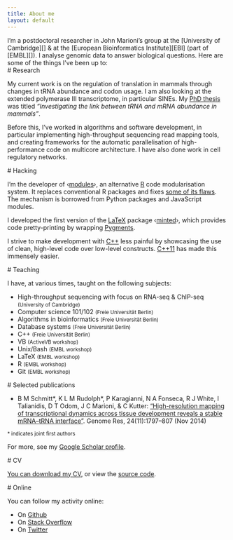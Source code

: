 ```yaml
---
title: About me
layout: default
---
```


<section>
I’m a postdoctoral researcher in John Marioni’s group at the [University of
Cambridge][] & at the [European Bioinformatics Institute][EBI] (part of
<abbr>[EMBL][]</abbr>). I analyse genomic data to answer biological questions.
Here are some of the things I’ve been up to:
</section>

<section>
# Research

My current work is on the regulation of translation in mammals through changes
in <abbr>tRNA</abbr> abundance and codon usage. I am also looking at the
extended polymerase III transcriptome, in particular <abbr>SINE</abbr>s. My [PhD
thesis][] was titled *“Investigating the link between <abbr>tRNA</abbr> and
<abbr>mRNA</abbr> abundance in mammals”*.

Before this, I’ve worked in algorithms and software development, in particular
implementing high-throughput sequencing read mapping tools, and creating
frameworks for the automatic parallelisation of high-performance code on
multicore architecture. I have also done work in cell regulatory networks.
</section>

<section>
# Hacking

I’m the developer of ‹[modules][]›, an alternative [R][] code modularisation
system. It replaces conventional R packages and fixes [some of its
flaws][modules-rationale]. The mechanism is borrowed from Python packages and
JavaScript modules.

I developed the first version of the [LaTeX][] package ‹[minted][]›, which
provides code pretty-printing by wrapping [Pygments][].

I strive to make development with [C++][] less painful by showcasing the use of
clean, high-level code over low-level constructs. [C++11][] has made this
immensely easier.
</section>

<section>
# Teaching

I have, at various times, taught on the following subjects:

* High-throughput sequencing with focus on <abbr>RNA</abbr>-seq & ChIP-seq
  <small>(University of Cambridge)</small>
* Computer science 101/102 <small>(Freie Universität Berlin)</small>
* Algorithms in bioinformatics <small>(Freie Universität Berlin)</small>
* Database systems <small>(Freie Universität Berlin)</small>
* C++ <small>(Freie Universität Berlin)</small>
* VB <small>(ActiveVB workshop)</small>
* Unix/Bash <small>(<abbr>EMBL</abbr> workshop)</small>
* LaTeX <small>(<abbr>EMBL</abbr> workshop)</small>
* R <small>(<abbr>EMBL</abbr> workshop)</small>
* Git <small>(<abbr>EMBL</abbr> workshop)</small>
</section>

<section>
# Selected publications

* <span class="bib authors">B M Schmitt\*, K L M Rudolph\*, P Karagianni,
  N A Fonseca, R J White, I Talianidis, D T Odom, J C Marioni, & C
  Kutter</span>: [<span class="bib title">“High-resolution mapping of
  transcriptional dynamics across tissue development reveals a stable
  <abbr>mRNA</abbr>–<abbr>tRNA</abbr> interface”</span>][bib-1]. <span
  class="bib journal">Genome Res</span>, <span class="bib
  issue">24(11):1797–807</span> (<span class="bib date">Nov 2014</span>)

<small>\* indicates joint first authors</small>

For more, see my [Google Scholar profile][].
</section>

<section>
# CV

[You can download my <abbr>CV</abbr>][cv], or view the [source code][cv-source].
</section>

<section>
# Online

You can follow my activity online:

* On [Github][]
* On [Stack Overflow][]
* On [Twitter][]
</section>

[University of Cambridge]: http://www.cam.ac.uk/
[EMBL]: http://embl.org
[EBI]: http://www.ebi.ac.uk
[PhD thesis]: https://github.com/klmr/thesis
[R]: http://r-project.org
[modules]: https://github.com/klmr/modules
[modules-rationale]: https://github.com/klmr/modules/wiki/Design-rationale
[LaTeX]: https://www.latex-project.org/
[minted]: http://ctan.org/pkg/minted
[Pygments]: http://pygments.org/
[C++]: https://isocpp.org/
[C++11]: https://en.wikipedia.org/wiki/C%2B%2B11
[C++ for loop]: https://github.com/klmr/cpp-ranges
[Google Scholar profile]: https://scholar.google.com/citations?user=ALuSMe8AAAAJ&hl=en
[bib-1]: http://dx.doi.org/10.1101/gr.176784.114
[cv]: klmr-cv.pdf
[cv-source]: https://github.com/klmr/cv
[Twitter]: http://twitter.com/klmr
[Stack Overflow]: stackoverflow.com/users/1968/konrad-rudolph
[Github]: https://github.com/klmr
